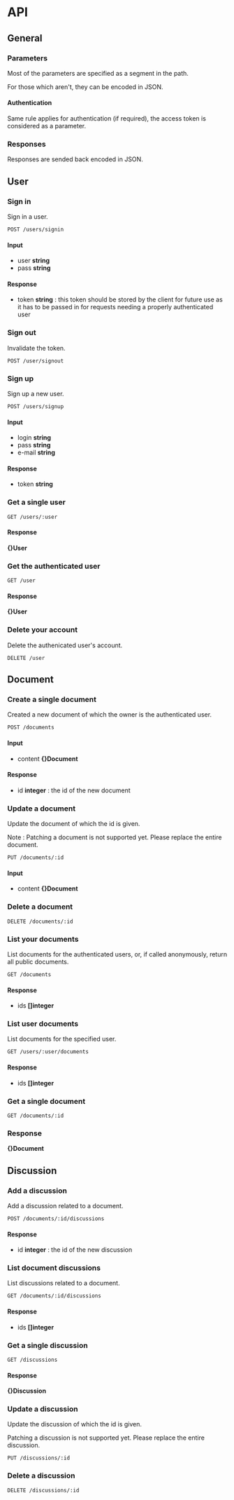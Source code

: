 # API

## General

### Parameters

Most of the parameters are specified as a segment in the path.

For those which aren't, they can be encoded in JSON.

#### Authentication

Same rule applies for authentication (if required), the access token is considered as a parameter.

### Responses

Responses are sended back encoded in JSON.

## User

### Sign in

Sign in a user.

	POST /users/signin

#### Input
 
 * user **string**
 * pass **string**

#### Response

 * token **string** : this token should be stored by the client for future use as it has to be passed in for requests needing a properly authenticated user

### Sign out

Invalidate the token.

	POST /user/signout

### Sign up

Sign up a new user.

	POST /users/signup

#### Input

 * login **string**
 * pass **string**
 * e-mail **string**

#### Response

 * token **string**

### Get a single user

	GET /users/:user

#### Response

**{}User**

### Get the authenticated user

	GET /user

#### Response

**{}User**

### Delete your account

Delete the authenicated user's account.

	DELETE /user

## Document

### Create a single document

Created a new document of which the owner is the authenticated user.

	POST /documents

#### Input

 * content **{}Document**

#### Response

 * id **integer** : the id of the new document

### Update a document

Update the document of which the id is given.

Note : Patching a document is not supported yet. Please replace the entire document.

	PUT /documents/:id

#### Input

 * content **{}Document**

### Delete a document

	DELETE /documents/:id

### List your documents

List documents for the authenticated users, or, if called anonymously, return all public documents.

	GET /documents

#### Response

 * ids **[]integer**

### List user documents

List documents for the specified user.

	GET /users/:user/documents 

#### Response

 * ids **[]integer**

### Get a single document

	GET /documents/:id

### Response

**{}Document**

## Discussion

### Add a discussion

Add a discussion related to a document.

	POST /documents/:id/discussions

#### Response

 * id **integer** : the id of the new discussion

### List document discussions

List discussions related to a document.

	GET /documents/:id/discussions

#### Response

 * ids **[]integer**

### Get a single discussion

	GET /discussions

#### Response

**{}Discussion**

### Update a discussion

Update the discussion of which the id is given.

Patching a discussion is not supported yet. Please replace the entire discussion.

	PUT /discussions/:id

### Delete a discussion

	DELETE /discussions/:id
